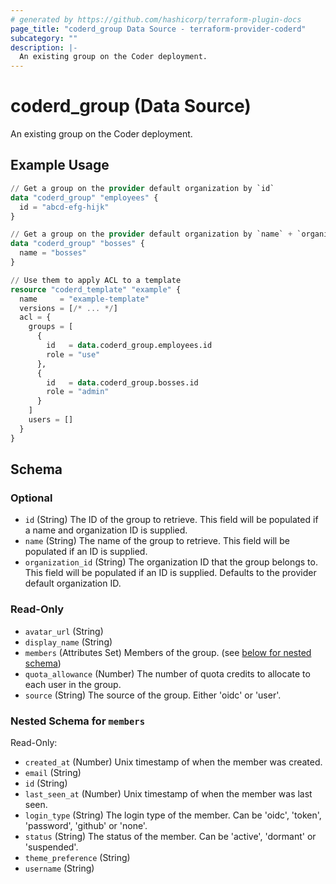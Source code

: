 ```yaml
---
# generated by https://github.com/hashicorp/terraform-plugin-docs
page_title: "coderd_group Data Source - terraform-provider-coderd"
subcategory: ""
description: |-
  An existing group on the Coder deployment.
---
```


# coderd_group (Data Source)

An existing group on the Coder deployment.

## Example Usage

```terraform
// Get a group on the provider default organization by `id`
data "coderd_group" "employees" {
  id = "abcd-efg-hijk"
}

// Get a group on the provider default organization by `name` + `organization_id`
data "coderd_group" "bosses" {
  name = "bosses"
}

// Use them to apply ACL to a template
resource "coderd_template" "example" {
  name     = "example-template"
  versions = [/* ... */]
  acl = {
    groups = [
      {
        id   = data.coderd_group.employees.id
        role = "use"
      },
      {
        id   = data.coderd_group.bosses.id
        role = "admin"
      }
    ]
    users = []
  }
}
```

<!-- schema generated by tfplugindocs -->
## Schema

### Optional

- `id` (String) The ID of the group to retrieve. This field will be populated if a name and organization ID is supplied.
- `name` (String) The name of the group to retrieve. This field will be populated if an ID is supplied.
- `organization_id` (String) The organization ID that the group belongs to. This field will be populated if an ID is supplied. Defaults to the provider default organization ID.

### Read-Only

- `avatar_url` (String)
- `display_name` (String)
- `members` (Attributes Set) Members of the group. (see [below for nested schema](#nestedatt--members))
- `quota_allowance` (Number) The number of quota credits to allocate to each user in the group.
- `source` (String) The source of the group. Either 'oidc' or 'user'.

<a id="nestedatt--members"></a>
### Nested Schema for `members`

Read-Only:

- `created_at` (Number) Unix timestamp of when the member was created.
- `email` (String)
- `id` (String)
- `last_seen_at` (Number) Unix timestamp of when the member was last seen.
- `login_type` (String) The login type of the member. Can be 'oidc', 'token', 'password', 'github' or 'none'.
- `status` (String) The status of the member. Can be 'active', 'dormant' or 'suspended'.
- `theme_preference` (String)
- `username` (String)
